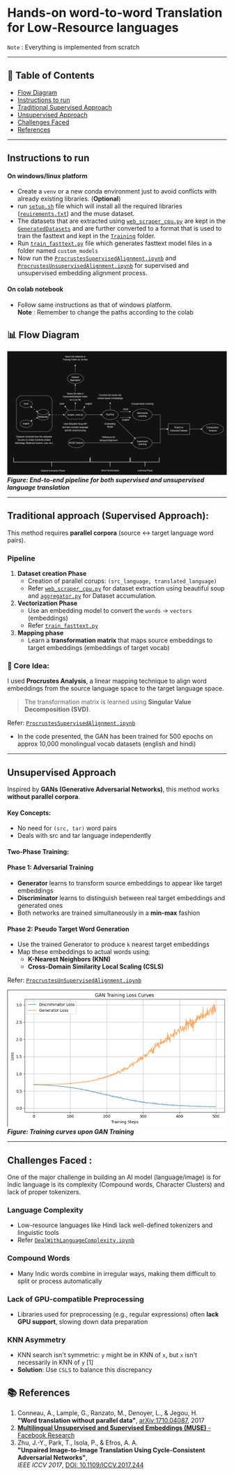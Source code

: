 # Hands-on word-to-word Translation for Low-Resource languages

``Note`` : Everything is implemented from scratch

---

## 📖 Table of Contents  
- [Flow Diagram](#-flow-diagram)  
- [Instructions to run](#-Instructions-to-run)
- [Traditional Supervised Approach](#-traditional-supervised-approach)  
- [Unsupervised Approach](#-unsupervised-approach)  
- [Challenges Faced](#-challenges-faced)
- [References](#-references)

---

## Instructions to run

#### On windows/linux platform
- Create a `venv` or a new conda environment just to avoid conflicts with already existing libraries. (**Optional**)
- run [`setup.sh`](.setup.sh) file which will install all the required libraries ([`reuirements.txt`](requirements.txt)) and the muse dataset. 
- The datasets that are extracted using [`web_scraper_cpu.py`](./DataExtraction/web_scraper_cpu.py) are kept in the [`GeneratedDatasets`](./GeneratedDatasets/) and are further converted to a format that is used to train the fasttext and kept in the [`Training`](./Training/) folder. 
- Run [`train_fasttext.py`](./Training/train_fasttext.py) file which generates fasttext model files in a folder named `custom_models`
- Now run the [`ProcrustesSupervisedAlignment.ipynb`](./Training/ProcrustesSupervisedAlignment.ipynb) and [`ProcrustesUnsupervisedAlignment.ipynb`](./Training/ProcrustesUnSupervisedAlginment.ipynb) for supervised and unsupervised embedding alignment process.

#### On colab notebook
- Follow same instructions as that of windows platform. <br>
**Note** : Remember to change the paths according to the colab

## 📊 Flow Diagram

![Language Translation Pipeline](Flow_Diagram.png)
**_Figure: End-to-end pipeline for both supervised and unsupervised language translation_**

---

## Traditional approach (Supervised Approach): 

This method requires **parallel corpora** (source ↔ target language word pairs).

### Pipeline

1. **Dataset creation Phase**
    - Creation of parallel corups: `(src_language, translated_language)`
    - Refer [`web_scraper_cpu.py`](./DataExtraction/web_scraper_cpu.py) for dataset extraction using beautiful soup and [`aggregator.py`](./GeneratedDatasets/aggregate.py) for Dataset accumulation.
2. **Vectorization Phase** 
    - Use an embedding model to convert the `words` -> `vectors` (embeddings)
    - Refer [`train_fasttext.py`](./Training/train_fasttext.py)
3. **Mapping phase**
    - Learn a **transformation matrix** that maps source embeddings to target embeddings (embeddings of target vocab)

### 🧠 Core Idea:

I used **Procrustes Analysis**, a linear mapping technique to align word embeddings from the source language space to the target language space.

> The transformation matrix is learned using **Singular Value Decomposition (SVD)**.

Refer: [`ProcrustesSupervisedAlignment.ipynb`](./Training/ProcrustesSupervisedAlignment.ipynb)

- In the code presented, the GAN has been trained for 500 epochs on approx 10,000 monolingual vocab datasets (english and hindi)

---

## Unsupervised Approach  

Inspired by **GANs (Generative Adversarial Networks)**, this method works **without parallel corpora**.

#### Key Concepts:
- No need for `(src, tar)` word pairs
- Deals with src and tar language independently 

#### Two-Phase Training:

#### **Phase 1: Adversarial Training**
- **Generator** learns to transform source embeddings to appear like target embeddings
- **Discriminator** learns to distinguish between real target embeddings and generated ones
- Both networks are trained simultaneously in a **min-max** fashion

#### **Phase 2: Pseudo Target Word Generation**
- Use the trained Generator to produce `k` nearest target embeddings
- Map these embeddings to actual words using:
  - **K-Nearest Neighbors (KNN)**
  - **Cross-Domain Similarity Local Scaling (CSLS)**

Refer: [`ProcrustesUnSupervisedAlignment.ipynb`](./Training/ProcrustesUnSupervisedAlginment.ipynb)

![Loss curves of the Adversaial Training](Adversarial_Learning_TrainingCurves.png)<br>
**_Figure: Training curves upon GAN Training_**

---

## Challenges Faced : 

One of the major challenge in building an AI model (language/image) is for Indic language is its complexity (Compound words, Character Clusters) and lack of proper tokenizers.

### Language Complexity
- Low-resource languages like Hindi lack well-defined tokenizers and linguistic tools
- Refer [`DealWithLanguageComplexity.ipynb`](DealWithLanguageComplexity.ipynb)
### Compound Words
- Many Indic words combine in irregular ways, making them difficult to split or process automatically

### Lack of GPU-compatible Preprocessing
- Libraries used for preprocessing (e.g., regular expressions) often **lack GPU support**, slowing down data preparation

### KNN Asymmetry 
- KNN search isn't symmetric: `y` might be in KNN of `x`, but `x` isn't necessarily in KNN of `y` \[1\]
- **Solution**: Use `CSLS` to balance this discrepancy

## 📚 References

1. Conneau, A., Lample, G., Ranzato, M., Denoyer, L., & Jegou, H.  
   **"Word translation without parallel data"**, [arXiv:1710.04087](https://doi.org/10.48550/arXiv.1710.04087), 2017  
2. [**Multilingual Unsupervised and Supervised Embeddings (MUSE)** - Facebook Research](https://github.com/facebookresearch/MUSE)  
3. Zhu, J.-Y., Park, T., Isola, P., & Efros, A. A.  
   **"Unpaired Image-to-Image Translation Using Cycle-Consistent Adversarial Networks"**,  
   *IEEE ICCV 2017*, [DOI: 10.1109/ICCV.2017.244](https://doi.org/10.1109/ICCV.2017.244)